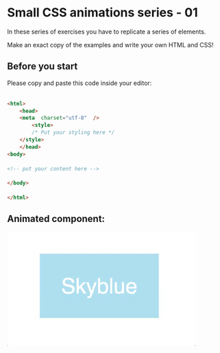 # Small CSS animations series - 01

In these series of exercises you have to replicate a series of elements.

Make an exact copy of the examples and write your own HTML and CSS!

## Before you start

Please copy and paste this code inside your editor:

```html

<html>
    <head>
    <meta  charset="utf-8"  />
        <style>
        /* Put your styling here */
    </style>
    </head>
<body>

<!-- put your content here -->

</body>

</html>
```

## Animated component:

![](./01skyblue.gif)
